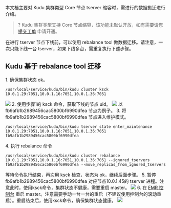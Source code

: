 本文档主要对 Kudu 集群类型 Core 节点 tserver 缩容时，需进行的数据搬迁进行介绍。
>? Kudu 集群类型支持 Core 节点缩容，该功能未默认开放，如有需要请您 [提交工单](https://console.cloud.tencent.com/workorder/category) 申请开通。

在进行 tserver 节点下线前，可以使用 rebalance tool 做数据迁移。请注意，一次只能下线一台 tserver，如果下线多台，需重复执行下述步骤。

## Kudu 基于 rebalance tool 迁移
1. 确保集群状态 ok。
```
/usr/local/service/kudu/bin/kudu cluster ksck 10.0.1.29:7051,10.0.1.16:7051,10.0.1.36:7051
```
![](https://qcloudimg.tencent-cloud.cn/raw/5c363c32fd1b5a56ae5c0a2b76798aae.png)
2. 使用步骤1的 ksck 命令，获取下线的节点 uid。
![](https://qcloudimg.tencent-cloud.cn/raw/3e2bfb44bf57f6a22a615d6bd6a06915.png)
以 fb9afb1b2989456cac5800bf6990dfea 节点为例子。
3. 将 fb9afb1b2989456cac5800bf6990dfea 节点进入维护模式。
```
/usr/local/service/kudu/bin/kudu tserver state enter_maintenance 10.0.1.29:7051,10.0.1.16:7051,10.0.1.36:7051 fb9afb1b2989456cac5800bf6990dfea
```
4. 执行 rebalance 命令
```
/usr/local/service/kudu/bin/kudu cluster rebalance 10.0.1.29:7051,10.0.1.16:7051,10.0.1.36:7051 --ignored_tservers fb9afb1b2989456cac5800bf6990dfea --move_replicas_from_ignored_tservers
```
等待命令执行结束，再次用 ksck 检查，状态为 ok，继续后面步骤。
5. 暂停 fb9afb1b2989456cac5800bf6990dfea 对应节点10.0.1.45的 tserver 进程。注意此时，使用ksck命令，集群状态不健康，需要重启 master。
![](https://qcloudimg.tencent-cloud.cn/raw/48475acf8c1c4a790bfd52a8c353776a.png)
6. 在 [EMR 控制台](https://console.cloud.tencent.com/emr) 重启 master。注意需要手动一台一台的重启（不建议使用控制台的滚动重启）。重启结束后，使用ksck命令，确保集群状态健康。
![](https://qcloudimg.tencent-cloud.cn/raw/b70b4513c08c98672bc2b81eebc07bc8.png)


